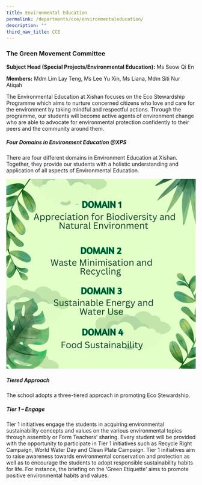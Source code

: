 ```yaml
---
title: Environmental Education
permalink: /departments/cce/environmentaleducation/
description: ""
third_nav_title: CCE
---
```

### The Green Movement Committee

**Subject Head (Special Projects/Environmental Education):** Ms Seow Qi En

**Members:** Mdm Lim Lay Teng, Ms Lee Yu Xin, Ms Liana, Mdm Siti Nur Atiqah

The Environmental Education at Xishan focuses on the Eco Stewardship Programme which aims to nurture concerned citizens who love and care for the environment by taking mindful and respectful actions. Through the programme, our students will become active agents of environment change who are able to advocate for environmental protection confidently to their peers and the community around them.
  
##### Four Domains in Environment Education @XPS
       
There are four different domains in Environment Education at Xishan. Together, they provide our students with a holistic understanding and application of all aspects of Environmental Education.

![](/images/environmentdepart1.png)
         
##### Tiered Approach

The school adopts a three-tiered approach in promoting Eco Stewardship.

##### Tier 1 – Engage
  
Tier 1 initiatives engage the students in acquiring environmental sustainability concepts and values on the various environmental topics through assembly or Form Teachers’ sharing. Every student will be provided with the opportunity to participate in Tier 1 initiatives such as Recycle Right Campaign, World Water Day and Clean Plate Campaign. Tier 1 initiatives aim to raise awareness towards environmental conservation and protection as well as to encourage the students to adopt responsible sustainability habits for life. For instance, the briefing on the ‘Green Etiquette’ aims to promote positive environmental habits and values.